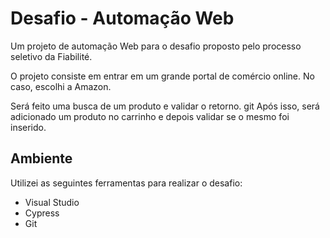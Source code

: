 # Desafio - Automação Web

Um projeto de automação Web para o desafio proposto pelo processo seletivo da Fiabilité.

O projeto consiste em entrar em um grande portal de comércio online. No caso, escolhi a Amazon.

Será feito uma busca de um produto e validar o retorno. 
git 
Após isso, será adicionado um produto no carrinho e depois validar se o mesmo foi inserido.

## Ambiente

Utilizei as seguintes ferramentas para realizar o desafio:

- Visual Studio
- Cypress
- Git